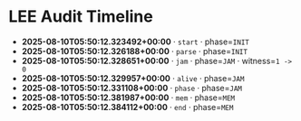 # LEE Audit Timeline

- **2025-08-10T05:50:12.323492+00:00** · `start` · phase=`INIT`
- **2025-08-10T05:50:12.326188+00:00** · `parse` · phase=`INIT`
- **2025-08-10T05:50:12.328651+00:00** · `jam` · phase=`JAM` · witness=`1 -> 0`
- **2025-08-10T05:50:12.329957+00:00** · `alive` · phase=`JAM`
- **2025-08-10T05:50:12.331108+00:00** · `phase` · phase=`JAM`
- **2025-08-10T05:50:12.381987+00:00** · `mem` · phase=`MEM`
- **2025-08-10T05:50:12.384112+00:00** · `end` · phase=`MEM`